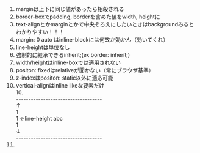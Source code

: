 1. marginは上下に同じ値があったら相殺される<br>
2. border-boxでpadding, borderを含めた値をwidth, heightに<br>
3. text-alignとかmarginとかで中央ぞろえにしたいときはbackgroundみるとわかりやすい！！！<br>
3. margin: 0 auto はinline-blockには何故か効かん（効いてくれ）<br>
4. line-heightは単位なし<br>
5. 強制的に継承できるinherit;(ex border: inherit;)<br>
6. width/heightはinline-boxでは適用されない<br>
7. positon: fixedはrelativeが聞かない（常にブラウザ基準）<br>
8. z-indexはpositon: static以外に適応可能<br>
9. vertical-alignはinline likeな要素だけ<br>
10.<br>
-----------------------------------<br>
↑<br>
1<br>
1 ←line-height     abc<br>
1<br>
↓<br>
-----------------------------------<br>
11.
